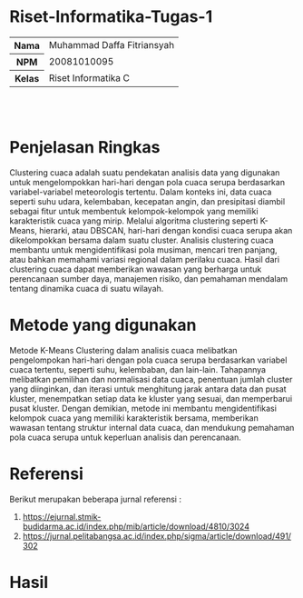 # Riset-Informatika-Tugas-1
<table>
  <tr>
    <th>Nama</th>
    <td>Muhammad Daffa Fitriansyah</td>
  </tr>
  <tr>
    <th>NPM</th>
    <td>20081010095</td>
  </tr>
  <tr>
    <th>Kelas</th>
    <td>Riset Informatika C</td>
  </tr>
</table><br><br>

# Penjelasan Ringkas 
Clustering cuaca adalah suatu pendekatan analisis data yang digunakan untuk mengelompokkan hari-hari dengan pola cuaca serupa berdasarkan variabel-variabel meteorologis tertentu. Dalam konteks ini, data cuaca seperti suhu udara, kelembaban, kecepatan angin, dan presipitasi diambil sebagai fitur untuk membentuk kelompok-kelompok yang memiliki karakteristik cuaca yang mirip. Melalui algoritma clustering seperti K-Means, hierarki, atau DBSCAN, hari-hari dengan kondisi cuaca serupa akan dikelompokkan bersama dalam suatu cluster. Analisis clustering cuaca membantu untuk mengidentifikasi pola musiman, mencari tren panjang, atau bahkan memahami variasi regional dalam perilaku cuaca. Hasil dari clustering cuaca dapat memberikan wawasan yang berharga untuk perencanaan sumber daya, manajemen risiko, dan pemahaman mendalam tentang dinamika cuaca di suatu wilayah.
# Metode yang digunakan
Metode K-Means Clustering dalam analisis cuaca melibatkan pengelompokan hari-hari dengan pola cuaca serupa berdasarkan variabel cuaca tertentu, seperti suhu, kelembaban, dan lain-lain. Tahapannya melibatkan pemilihan dan normalisasi data cuaca, penentuan jumlah cluster yang diinginkan, dan iterasi untuk menghitung jarak antara data dan pusat kluster, menempatkan setiap data ke kluster yang sesuai, dan memperbarui pusat kluster. Dengan demikian, metode ini membantu mengidentifikasi kelompok cuaca yang memiliki karakteristik bersama, memberikan wawasan tentang struktur internal data cuaca, dan mendukung pemahaman pola cuaca serupa untuk keperluan analisis dan perencanaan.
# Referensi
Berikut merupakan beberapa jurnal referensi :
1. https://ejurnal.stmik-budidarma.ac.id/index.php/mib/article/download/4810/3024
2. https://jurnal.pelitabangsa.ac.id/index.php/sigma/article/download/491/302

# Hasil
